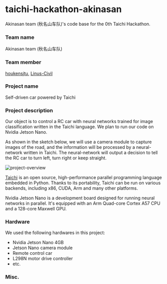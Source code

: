 # taichi-hackathon-akinasan
Akinasan team (秋名山车队)'s code base for the 0th Taichi Hackathon.

### Team name
Akinasan team (秋名山车队)

### Team member
[houkensjtu](https://github.com/houkensjtu), [Linus-Civil](https://github.com/Linus-Civil)

### Project name
Self-driven car powered by Taichi

### Project description
Our object is to control a RC car with neural networks trained for image classification written in the Taichi language. 
We plan to run our code on Nvidia Jetson Nano. 

As shown in the sketch below, we will use a camera module to capture images of the road, and the information will be processed
by a neural-network written in Taichi. The neural-network will output a decision to tell the RC car to turn left, turn right or
keep straight.

![project-overview](https://user-images.githubusercontent.com/2747993/203252767-d7b7613b-d85f-4fd7-a1ee-307466571c37.png)

[Taichi](https://docs.taichi-lang.org/) is an open source, high-performance parallel programming language embedded in Python. 
Thanks to its portability, Taichi can be run on various backends, including x86, CUDA, Arm and many other platforms. 

Nvidia Jetson Nano is a development board designed for running neural networks in parallel. 
It's equipped with an Arm Quad-core Cortex A57 CPU and a 128-core Maxwell GPU. 

### Hardware
We used the following hardwares in this project:
- Nvidia Jetson Nano 4GB
- Jetson Nano camera module
- Remote control car 
- L298N motor drive controller
- etc.

### Misc.
